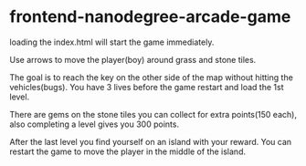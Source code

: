 frontend-nanodegree-arcade-game
===============================

loading the index.html will start the game immediately.

Use arrows to move the player(boy) around grass and stone tiles.

The goal is to reach the key on the other side of the map without hitting the vehicles(bugs). You have 3 lives before the game restart and load the 1st level.

There are gems on the stone tiles you can collect for extra points(150 each), also completing a level gives you 300 points.

After the last level you find yourself on an island with your reward. You can restart the game to move the player in the middle of the island.